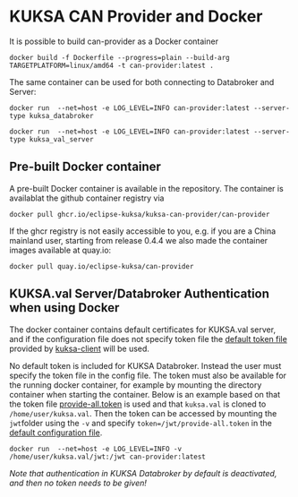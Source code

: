 # KUKSA CAN Provider and Docker

It is possible to build can-provider as a Docker container

```console
docker build -f Dockerfile --progress=plain --build-arg TARGETPLATFORM=linux/amd64 -t can-provider:latest .
```

The same container can be used for both connecting to Databroker and Server:

```console
docker run  --net=host -e LOG_LEVEL=INFO can-provider:latest --server-type kuksa_databroker

docker run  --net=host -e LOG_LEVEL=INFO can-provider:latest --server-type kuksa_val_server
```

## Pre-built Docker container

A pre-built Docker container is available in the repository. The container is availablat the github container registry via

```console
docker pull ghcr.io/eclipse-kuksa/kuksa-can-provider/can-provider
```

If the ghcr registry is not easily accessible to you, e.g. if you are a China mainland user, starting from release 0.4.4 we  also made the container images available at quay.io:

```console
docker pull quay.io/eclipse-kuksa/can-provider
```

## KUKSA.val Server/Databroker Authentication when using Docker

The docker container contains default certificates for KUKSA.val server, and if the configuration file does not
specify token file the [default token file](https://github.com/eclipse/kuksa.val/blob/master/kuksa_certificates/jwt/all-read-write.json.token)
provided by [kuksa-client](https://github.com/eclipse/kuksa.val/tree/master/kuksa-client) will be used.

No default token is included for KUKSA Databroker. Instead the user must specify the token file in the config file.
The token must also be available for the running docker container, for example by mounting the directory container
when starting the container. Below is an example based on that the token file
[provide-all.token](https://github.com/eclipse/kuksa.val/blob/master/jwt/provide-all.token) is used and that `kuksa.val`
is cloned to `/home/user/kuksa.val`. Then the token can be accessed by mounting the `jwt`folder using the `-v`
and specify `token=/jwt/provide-all.token` in the [default configuration file](../config/dbc_feeder.ini).

```console
docker run  --net=host -e LOG_LEVEL=INFO -v /home/user/kuksa.val/jwt:/jwt can-provider:latest
```

*Note that authentication in KUKSA Databroker by default is deactivated, and then no token needs to be given!*
